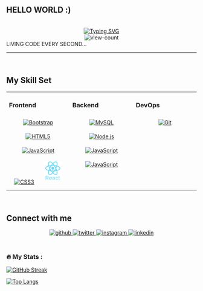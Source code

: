 <h2 >HELLO WORLD :)</h2>
<br>

<div align="center">
    <a href="https://git.io/typing-svg"><img src="https://readme-typing-svg.herokuapp.com?font=Fira+Code&weight=600&size=50&duration=5006&pause=1000&width=900&height=87&lines=Hey+%F0%9F%96%90%EF%B8%8F%2C+this+is+Shubham+Pal+%3A%5D;A+fuLL+Stack+Developer." alt="Typing SVG" /></a>
</div>

<div align="center">
    <img src="https://komarev.com/ghpvc/?username=beincharacter&style=flat-square&color=blue" alt="view-count"/>
 </div


<h1> LIVING CODE EVERY SECOND...</h1>


<hr>  
<br/>  


## My Skill Set  
<table><tr><td valign="top" width="33%">

### Frontend  
<div align="center">  
<a href="https://getbootstrap.com/docs/3.4/javascript/" target="_blank"><img style="margin: 10px" src="https://profilinator.rishav.dev/skills-assets/bootstrap-plain.svg" alt="Bootstrap" height="50" /></a>  
<a href="https://en.wikipedia.org/wiki/HTML5" target="_blank"><img style="margin: 10px" src="https://profilinator.rishav.dev/skills-assets/html5-original-wordmark.svg" alt="HTML5" height="50" /></a>  
<a href="https://www.javascript.com/" target="_blank"><img style="margin: 10px" src="https://profilinator.rishav.dev/skills-assets/javascript-original.svg" alt="JavaScript" height="50" /></a>  
<a href="https://www.w3schools.com/css/" target="_blank"><img style="margin: 10px" src="https://profilinator.rishav.dev/skills-assets/css3-original-wordmark.svg" alt="CSS3" height="50" /></a>  
<a href="https://www.w3schools.com/css/" target="_blank"><img style="margin: 10px" src="https://github.com/devicons/devicon/blob/master/icons/react/react-original-wordmark.svg" alt="CSS3" height="50" /></a>  
</div>

</td><td valign="top" width="33%">



### Backend  
<div align="center">  
<a href="https://www.mysql.com/" target="_blank"><img style="margin: 10px" src="https://profilinator.rishav.dev/skills-assets/mysql-original-wordmark.svg" alt="MySQL" height="50" /></a>  
<a href="https://nodejs.org/" target="_blank"><img style="margin: 10px" src="https://profilinator.rishav.dev/skills-assets/nodejs-original-wordmark.svg" alt="Node.js" height="50" /></a>  
<a href="https://www.javascript.com/" target="_blank"><img style="margin: 10px" src="https://profilinator.rishav.dev/skills-assets/javascript-original.svg" alt="JavaScript" height="50" /></a> 
<a href="https://www.mongodb.com/" target="_blank"><img style="margin: 10px" src="https://upload.wikimedia.org/wikipedia/commons/thumb/9/93/MongoDB_Logo.svg/2560px-MongoDB_Logo.svg.png" alt="JavaScript" height="50" /></a>  
</div>

</td><td valign="top" width="33%">



### DevOps  
<div align="center"> 
<a href="https://github.com/" target="_blank"><img style="margin: 10px" src="https://profilinator.rishav.dev/skills-assets/git-scm-icon.svg" alt="Git" height="50" /></a>

</td></tr></table>  

<br/>  


## Connect with me  
<div align="center">
<a href="https://github.com/beincharacter" target="_blank">
<img src=https://img.shields.io/badge/github-%2324292e.svg?&style=for-the-badge&logo=github&logoColor=white alt=github style="margin-bottom: 5px;" />
</a>
<a href="https://twitter.com/beincharacter" target="_blank">
<img src=https://img.shields.io/badge/twitter-%2300acee.svg?&style=for-the-badge&logo=twitter&logoColor=white alt=twitter style="margin-bottom: 5px;" />
</a>
<a href="https://instagram.com/beincharacter" target="_blank">
<img src=https://img.shields.io/badge/instagram-%23000000.svg?&style=for-the-badge&logo=instagram&logoColor=white alt=instagram style="margin-bottom: 5px;" />
</a>
<a href="https://linkedin.com/in/pal-shubham" target="_blank">
<img src=https://img.shields.io/badge/linkedin-%231E77B5.svg?&style=for-the-badge&logo=linkedin&logoColor=white alt=linkedin style="margin-bottom: 5px;" />
</a>  
</div>  
  

<br/>  


### :fire: My Stats :

[![GitHub Streak](http://github-readme-streak-stats.herokuapp.com?user=beincharacter&theme=dark&background=000000)](https://git.io/streak-stats)

[![Top Langs](https://github-readme-stats.vercel.app/api/top-langs/?username=beincharacter&layout=compact&theme=vision-friendly-dark)](https://github.com/anuraghazra/github-readme-stats)
